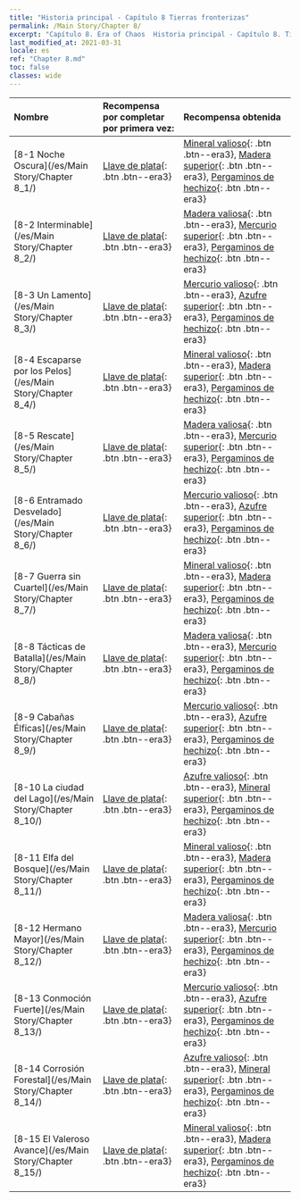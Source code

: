 ```yaml
---
title: "Historia principal - Capítulo 8 Tierras fronterizas"
permalink: /Main Story/Chapter 8/
excerpt: "Capítulo 8. Era of Chaos  Historia principal - Capítulo 8. Tierras fronterizas"
last_modified_at: 2021-03-31
locale: es
ref: "Chapter 8.md"
toc: false
classes: wide
---
```


  | Nombre |  Recompensa por completar por primera vez: | Recompensa obtenida |
  |:------------|:------------|:------------| 
  | [8-1 Noche Oscura](/es/Main Story/Chapter 8_1/) | [Llave de plata](/es/Items/con_693/){: .btn .btn--era3} | [Mineral valioso](/es/Items/mat_26/){: .btn .btn--era3}, [Madera superior](/es/Items/mat_20/){: .btn .btn--era3}, [Pergaminos de hechizo](/es/Items/con_694/){: .btn .btn--era3} |
  | [8-2 Interminable](/es/Main Story/Chapter 8_2/) | [Llave de plata](/es/Items/con_693/){: .btn .btn--era3} | [Madera valiosa](/es/Items/mat_27/){: .btn .btn--era3}, [Mercurio superior](/es/Items/mat_21/){: .btn .btn--era3}, [Pergaminos de hechizo](/es/Items/con_694/){: .btn .btn--era3} |
  | [8-3 Un Lamento](/es/Main Story/Chapter 8_3/) | [Llave de plata](/es/Items/con_693/){: .btn .btn--era3} | [Mercurio valioso](/es/Items/mat_28/){: .btn .btn--era3}, [Azufre superior](/es/Items/mat_22/){: .btn .btn--era3}, [Pergaminos de hechizo](/es/Items/con_694/){: .btn .btn--era3} |
  | [8-4 Escaparse por los Pelos](/es/Main Story/Chapter 8_4/) | [Llave de plata](/es/Items/con_693/){: .btn .btn--era3} | [Mineral valioso](/es/Items/mat_26/){: .btn .btn--era3}, [Madera superior](/es/Items/mat_20/){: .btn .btn--era3}, [Pergaminos de hechizo](/es/Items/con_694/){: .btn .btn--era3} |
  | [8-5 Rescate](/es/Main Story/Chapter 8_5/) | [Llave de plata](/es/Items/con_693/){: .btn .btn--era3} | [Madera valiosa](/es/Items/mat_27/){: .btn .btn--era3}, [Mercurio superior](/es/Items/mat_21/){: .btn .btn--era3}, [Pergaminos de hechizo](/es/Items/con_694/){: .btn .btn--era3} |
  | [8-6 Entramado Desvelado](/es/Main Story/Chapter 8_6/) | [Llave de plata](/es/Items/con_693/){: .btn .btn--era3} | [Mercurio valioso](/es/Items/mat_28/){: .btn .btn--era3}, [Azufre superior](/es/Items/mat_22/){: .btn .btn--era3}, [Pergaminos de hechizo](/es/Items/con_694/){: .btn .btn--era3} |
  | [8-7 Guerra sin Cuartel](/es/Main Story/Chapter 8_7/) | [Llave de plata](/es/Items/con_693/){: .btn .btn--era3} | [Mineral valioso](/es/Items/mat_26/){: .btn .btn--era3}, [Madera superior](/es/Items/mat_20/){: .btn .btn--era3}, [Pergaminos de hechizo](/es/Items/con_694/){: .btn .btn--era3} |
  | [8-8 Tácticas de Batalla](/es/Main Story/Chapter 8_8/) | [Llave de plata](/es/Items/con_693/){: .btn .btn--era3} | [Madera valiosa](/es/Items/mat_27/){: .btn .btn--era3}, [Mercurio superior](/es/Items/mat_21/){: .btn .btn--era3}, [Pergaminos de hechizo](/es/Items/con_694/){: .btn .btn--era3} |
  | [8-9 Cabañas Élficas](/es/Main Story/Chapter 8_9/) | [Llave de plata](/es/Items/con_693/){: .btn .btn--era3} | [Mercurio valioso](/es/Items/mat_28/){: .btn .btn--era3}, [Azufre superior](/es/Items/mat_22/){: .btn .btn--era3}, [Pergaminos de hechizo](/es/Items/con_694/){: .btn .btn--era3} |
  | [8-10 La ciudad del Lago](/es/Main Story/Chapter 8_10/) | [Llave de plata](/es/Items/con_693/){: .btn .btn--era3} | [Azufre valioso](/es/Items/mat_29/){: .btn .btn--era3}, [Mineral superior](/es/Items/mat_19/){: .btn .btn--era3}, [Pergaminos de hechizo](/es/Items/con_694/){: .btn .btn--era3} |
  | [8-11 Elfa del Bosque](/es/Main Story/Chapter 8_11/) | [Llave de plata](/es/Items/con_693/){: .btn .btn--era3} | [Mineral valioso](/es/Items/mat_26/){: .btn .btn--era3}, [Madera superior](/es/Items/mat_20/){: .btn .btn--era3}, [Pergaminos de hechizo](/es/Items/con_694/){: .btn .btn--era3} |
  | [8-12 Hermano Mayor](/es/Main Story/Chapter 8_12/) | [Llave de plata](/es/Items/con_693/){: .btn .btn--era3} | [Madera valiosa](/es/Items/mat_27/){: .btn .btn--era3}, [Mercurio superior](/es/Items/mat_21/){: .btn .btn--era3}, [Pergaminos de hechizo](/es/Items/con_694/){: .btn .btn--era3} |
  | [8-13 Conmoción Fuerte](/es/Main Story/Chapter 8_13/) | [Llave de plata](/es/Items/con_693/){: .btn .btn--era3} | [Mercurio valioso](/es/Items/mat_28/){: .btn .btn--era3}, [Azufre superior](/es/Items/mat_22/){: .btn .btn--era3}, [Pergaminos de hechizo](/es/Items/con_694/){: .btn .btn--era3} |
  | [8-14 Corrosión Forestal](/es/Main Story/Chapter 8_14/) | [Llave de plata](/es/Items/con_693/){: .btn .btn--era3} | [Azufre valioso](/es/Items/mat_29/){: .btn .btn--era3}, [Mineral superior](/es/Items/mat_19/){: .btn .btn--era3}, [Pergaminos de hechizo](/es/Items/con_694/){: .btn .btn--era3} |
  | [8-15 El Valeroso Avance](/es/Main Story/Chapter 8_15/) | [Llave de plata](/es/Items/con_693/){: .btn .btn--era3} | [Mineral valioso](/es/Items/mat_26/){: .btn .btn--era3}, [Madera superior](/es/Items/mat_20/){: .btn .btn--era3}, [Pergaminos de hechizo](/es/Items/con_694/){: .btn .btn--era3} |
